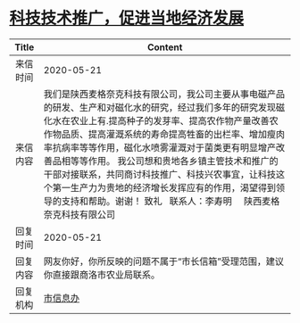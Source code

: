 # <a href="http://www.shangluo.gov.cn/zmhd/ldxxxx.jsp?urltype=leadermail.LeaderMailContentUrl&wbtreeid=1112&leadermailid=5881">科技技术推广，促进当地经济发展</a>
| Title |                                                                                                                              Content                                                                                                                              |
|:-----:|-------------------------------------------------------------------------------------------------------------------------------------------------------------------------------------------------------------------------------------------------------------------|
| 来信时间  | 2020-05-21                                                                                                                                                                                                                                                        |
| 来信内容  | 我们是陕西麦格奈克科技有限公司，我公司主要从事电磁产品的研发、生产和对磁化水的研究，经过我们多年的研究发现磁化水在农业上有.提高种子的发芽率、提高农作物产量改善农作物品质、提高灌溉系统的寿命提高牲畜的出栏率、增加瘦肉率抗病率等等作用，磁化水喷雾灌溉对于菌类更有明显增产改善品相等等作用。 我公司想和贵地各乡镇主管技术和推广的干部对接联系，共同商讨科技推广、科技兴农事宜，让科技这个第一生产力为贵地的经济增长发挥应有的作用，渴望得到领导的支持和帮助。谢谢！ 致礼   联系人：李寿明     陕西麦格奈克科技有限公司 |
| 回复时间  | 2020-05-21                                                                                                                                                                                                                                                        |
| 回复内容  | 网友你好，你所反映的问题不属于“市长信箱”受理范围，建议你直接跟商洛市农业局联系。                                                                                                                                                                                                                         |
| 回复机构  | <a href="../../categories/agencies/市信息办.md">市信息办</a>                                                                                                                                                                                                                |